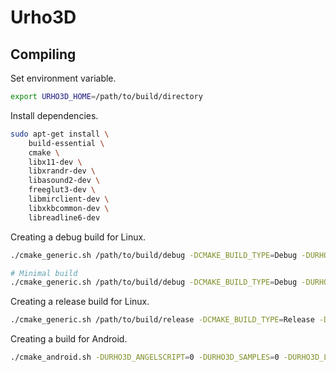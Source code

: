 Urho3D
======


Compiling
--------------------------------------------------

Set environment variable.

```bash
export URHO3D_HOME=/path/to/build/directory
```

Install dependencies.

```bash
sudo apt-get install \
    build-essential \
    cmake \
    libx11-dev \
    libxrandr-dev \
    libasound2-dev \
    freeglut3-dev \
    libmirclient-dev \
    libxkbcommon-dev \
    libreadline6-dev
```

Creating a debug build for Linux.

```bash
./cmake_generic.sh /path/to/build/debug -DCMAKE_BUILD_TYPE=Debug -DURHO3D_SAMPLES=0

# Minimal build
./cmake_generic.sh /path/to/build/debug -DCMAKE_BUILD_TYPE=Debug -DURHO3D_ANGELSCRIPT=0 -DURHO3D_SAMPLES=0 -DURHO3D_TOOLS=0 -DURHO3D_LUA=0
```

Creating a release build for Linux.

```bash
./cmake_generic.sh /path/to/build/release -DCMAKE_BUILD_TYPE=Release -DURHO3D_SAMPLES=0
```

Creating a build for Android.

```bash
./cmake_android.sh -DURHO3D_ANGELSCRIPT=0 -DURHO3D_SAMPLES=0 -DURHO3D_LUA=0
```
